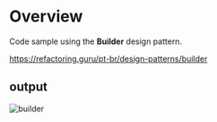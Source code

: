 # Overview

Code sample using the <b>Builder</b> design pattern.

https://refactoring.guru/pt-br/design-patterns/builder

## output
![builder](https://user-images.githubusercontent.com/56695817/186299736-28bbdfa8-7051-4f09-b759-87ad58d74180.gif)

